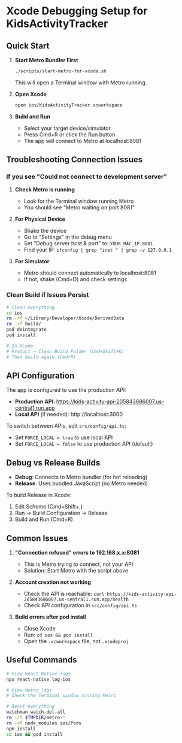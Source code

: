 # Xcode Debugging Setup for KidsActivityTracker

## Quick Start

1. **Start Metro Bundler First**
   ```bash
   ./scripts/start-metro-for-xcode.sh
   ```
   This will open a Terminal window with Metro running.

2. **Open Xcode**
   ```bash
   open ios/KidsActivityTracker.xcworkspace
   ```

3. **Build and Run**
   - Select your target device/simulator
   - Press Cmd+R or click the Run button
   - The app will connect to Metro at localhost:8081

## Troubleshooting Connection Issues

### If you see "Could not connect to development server"

1. **Check Metro is running**
   - Look for the Terminal window running Metro
   - You should see "Metro waiting on port 8081"

2. **For Physical Device**
   - Shake the device
   - Go to "Settings" in the debug menu
   - Set "Debug server host & port" to: `YOUR_MAC_IP:8081`
   - Find your IP: `ifconfig | grep "inet " | grep -v 127.0.0.1`

3. **For Simulator**
   - Metro should connect automatically to localhost:8081
   - If not, shake (Cmd+D) and check settings

### Clean Build if Issues Persist

```bash
# Clean everything
cd ios
rm -rf ~/Library/Developer/Xcode/DerivedData
rm -rf build/
pod deintegrate
pod install

# In Xcode
# Product → Clean Build Folder (Cmd+Shift+K)
# Then build again (Cmd+R)
```

## API Configuration

The app is configured to use the production API:
- **Production API**: https://kids-activity-api-205843686007.us-central1.run.app
- **Local API** (if needed): http://localhost:3000

To switch between APIs, edit `src/config/api.ts`:
- Set `FORCE_LOCAL = true` to use local API
- Set `FORCE_LOCAL = false` to use production API (default)

## Debug vs Release Builds

- **Debug**: Connects to Metro bundler (for hot reloading)
- **Release**: Uses bundled JavaScript (no Metro needed)

To build Release in Xcode:
1. Edit Scheme (Cmd+Shift+,)
2. Run → Build Configuration → Release
3. Build and Run (Cmd+R)

## Common Issues

1. **"Connection refused" errors to 192.168.x.x:8081**
   - This is Metro trying to connect, not your API
   - Solution: Start Metro with the script above

2. **Account creation not working**
   - Check the API is reachable: `curl https://kids-activity-api-205843686007.us-central1.run.app/health`
   - Check API configuration in `src/config/api.ts`

3. **Build errors after pod install**
   - Close Xcode
   - Run: `cd ios && pod install`
   - Open the `.xcworkspace` file, not `.xcodeproj`

## Useful Commands

```bash
# View React Native logs
npx react-native log-ios

# View Metro logs
# Check the Terminal window running Metro

# Reset everything
watchman watch-del-all
rm -rf $TMPDIR/metro-*
rm -rf node_modules ios/Pods
npm install
cd ios && pod install
```